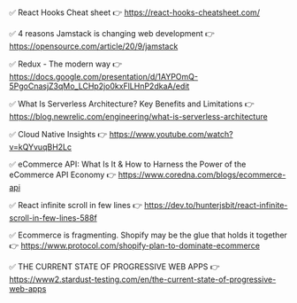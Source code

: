 ✅ React Hooks Cheat sheet 👉 https://react-hooks-cheatsheet.com/

✅ 4 reasons Jamstack is changing web development 👉 https://opensource.com/article/20/9/jamstack

✅ Redux - The modern way 👉 https://docs.google.com/presentation/d/1AYPOmQ-5PgoCnasjZ3qMo_LCHp2jo0kxFlLHnP2dkaA/edit

✅ What Is Serverless Architecture? Key Benefits and Limitations 👉 https://blog.newrelic.com/engineering/what-is-serverless-architecture

✅ Cloud Native Insights 👉 https://www.youtube.com/watch?v=kQYvuqBH2Lc

✅ eCommerce API: What Is It & How to Harness the Power of the eCommerce API Economy 👉 https://www.coredna.com/blogs/ecommerce-api

✅ React infinite scroll in few lines 👉 https://dev.to/hunterjsbit/react-infinite-scroll-in-few-lines-588f

✅ Ecommerce is fragmenting. Shopify may be the glue that holds it together 👉 https://www.protocol.com/shopify-plan-to-dominate-ecommerce

✅ THE CURRENT STATE OF PROGRESSIVE WEB APPS 👉 https://www2.stardust-testing.com/en/the-current-state-of-progressive-web-apps